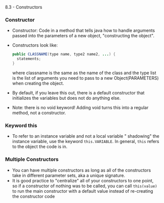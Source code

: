 8.3 - Constructors

### Constructor
- Constructor: Code in a method that tells java how to handle arguments passed into the parameters of a new object, "constructing the object".

- Constructors look like:
  ```java
  public CLASSNAME(type name, type2 name2, ...) {
  	statements;
  }
  ```
  where classname is the same as the name of the class and the type list is the list of arguments you need to pass to a new Object(PARAMETERS) when creating the object.
- By default, if you leave this out, there is a default constructor that initializes the variables but does not do anything else.
- Note: there is no void keyword! Adding void turns this into a regular method, not a constructor. 

### Keyword this
- To refer to an instance variable and not a local variable "
shadowing" the instance variable, use the keyword `this.VARIABLE`. In general, `this` refers to the object the code is in.

### Multiple Constructors
- You can have multiple constructors as long as all of the constructors take in different parameter sets, aka a unique signature.
- It is good practice to "centralize" all of your constructors to one point, so if a constructor of nothing was to be called, you can call `this(value)` to run the main constructor with a default value instead of re-creating the constructor code
